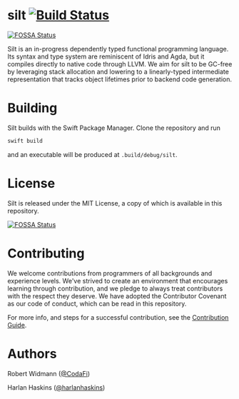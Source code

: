 # silt [![Build Status](https://travis-ci.org/silt-lang/silt.svg?branch=master)](https://travis-ci.org/silt-lang/silt)
[![FOSSA Status](https://app.fossa.io/api/projects/git%2Bgithub.com%2Fsilt-lang%2Fsilt.svg?type=shield)](https://app.fossa.io/projects/git%2Bgithub.com%2Fsilt-lang%2Fsilt?ref=badge_shield)

Silt is an in-progress dependently typed functional programming language. Its
syntax and type system are reminiscent of Idris and Agda, but it compiles
directly to native code through LLVM. We aim for silt to be GC-free by
leveraging stack allocation and lowering to a linearly-typed intermediate
representation that tracks object lifetimes prior to backend code generation.

# Building

Silt builds with the Swift Package Manager. Clone the repository and run
```bash
swift build
```
and an executable will be produced at `.build/debug/silt`.

# License

Silt is released under the MIT License, a copy of which is available in this
repository.


[![FOSSA Status](https://app.fossa.io/api/projects/git%2Bgithub.com%2Fsilt-lang%2Fsilt.svg?type=large)](https://app.fossa.io/projects/git%2Bgithub.com%2Fsilt-lang%2Fsilt?ref=badge_large)

# Contributing

We welcome contributions from programmers of all backgrounds and experience
levels. We've strived to create an environment that encourages learning through
contribution, and we pledge to always treat contributors with the respect they
deserve. We have adopted the Contributor Covenant as our code of conduct,
which can be read in this repository.

For more info, and steps for a successful contribution, see the
[Contribution Guide](.github/CONTRIBUTING.md).

# Authors

Robert Widmann ([@CodaFi](https://github.com/codafi))

Harlan Haskins ([@harlanhaskins](https://github.com/harlanhaskins))